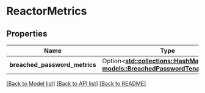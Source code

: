 # ReactorMetrics

## Properties

Name | Type | Description | Notes
------------ | ------------- | ------------- | -------------
**breached_password_metrics** | Option<[**std::collections::HashMap<String, models::BreachedPasswordTenantMetric>**](BreachedPasswordTenantMetric.md)> |  | [optional]

[[Back to Model list]](../README.md#documentation-for-models) [[Back to API list]](../README.md#documentation-for-api-endpoints) [[Back to README]](../README.md)


